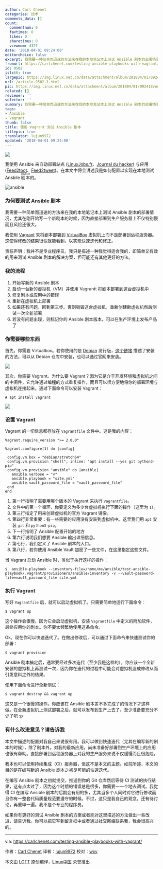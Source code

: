 ```yaml
---
author: Carl Chenet
categories: 技术
comments_data: []
count:
  commentnum: 0
  favtimes: 0
  likes: 0
  sharetimes: 0
  viewnum: 4327
date: '2018-04-01 09:24:00'
editorchoice: false
excerpt: 我需要一种简单而迅速的方法来在我的本地笔记本上测试 Ansible 剧本的部署情况，尤其在刚开始写一个新剧本的时候，因为直接部署到生产服务器上不仅特别慢而且风险还很大。
fromurl: https://carlchenet.com/testing-ansible-playbooks-with-vagrant/
id: 9502
islctt: true
largepic: https://img.linux.net.cn/data/attachment/album/201804/01/092418voo2vvvnzsns3rxp.jpg
url: /article-9502-1.html
pic: https://img.linux.net.cn/data/attachment/album/201804/01/092418voo2vvvnzsns3rxp.jpg.thumb.jpg
related: []
reviewer: ''
selector: ''
summary: 我需要一种简单而迅速的方法来在我的本地笔记本上测试 Ansible 剧本的部署情况，尤其在刚开始写一个新剧本的时候，因为直接部署到生产服务器上不仅特别慢而且风险还很大。
tags:
- Ansible
- Vagrant
thumb: false
title: 使用 Vagrant 测试 Ansible 剧本
titlepic: true
translator: lujun9972
updated: '2018-04-01 09:24:00'
---
```


![](/data/attachment/album/201804/01/092418voo2vvvnzsns3rxp.jpg)


我使用 Ansible 来自动部署站点 ([LinuxJobs.fr](https://www.linuxjobs.fr)、[Journal du hacker](https://www.journalduhacker.net)) 与应用 ([Feed2toot](https://gitlab.com/chaica/feed2toot)、[Feed2tweet](https://gitlab.com/chaica/feed2tweet))。在本文中将会讲述我是如何配置以实现在本地测试 Ansbile <ruby> 剧本 <rt>  playbook </rt></ruby>的。


![ansible](/data/attachment/album/201804/01/092426hvzfqq7om3frd3pf.png)


### 为何要测试 Ansible 剧本


我需要一种简单而迅速的方法来在我的本地笔记本上测试 Ansible 剧本的部署情况，尤其在刚开始写一个新剧本的时候，因为直接部署到生产服务器上不仅特别慢而且风险还很大。


我使用 [Vagrant](https://www.vagrantup.com/) 来将剧本部署到 [VirtualBox](https://www.virtualbox.org/) 虚拟机上而不是部署到远程服务器。这使得修改的结果很快就能看到，以实现快速迭代和修正。


责任声明：我并不是专业程序员。我只是描述一种我觉得适合我的，即简单又有效的用来测试 Ansible 剧本的解决方案，但可能还有其他更好的方法。


### 我的流程


1. 开始写新的 Ansible 剧本
2. 启动一台新的虚拟机（VM）并使用 Vagrantt 将剧本部署到这台虚拟机中
3. 修复剧本或应用中的错误
4. 重新在虚拟机上部署
5. 如果还有问题，回到第三步。否则销毁这台虚拟机，重新创建新虚拟机然后测试一次全新部署
6. 若没有问题出现，则标记你的 Ansible 剧本版本，可以在生产环境上发布产品了


### 你需要哪些东西


首先，你需要 Virtualbox。若你使用的是 [Debian](https://www.debian.org) 发行版，[这个链接](https://wiki.debian.org/VirtualBox) 描述了安装的方法，可以从 Debian 仓库中安装，也可以通过官网来安装。


[![](/data/attachment/album/201804/01/092427uk1obl1letujazex.png)](https://www.virtualbox.org/)


其次，你需要 Vagrant。为什么要 Vagrant？因为它是介于开发环境和虚拟机之间的中间件，它允许通过编程的方式重复操作，而且可以很方便地将你的部署环境与虚拟机连接起来。通过下面命令可以安装 Vagrant：



```
# apt install vagrant

```

[![](/data/attachment/album/201804/01/092427dxu0samsh3md3sho.png)](https://www.vagrantup.com/)


### 设置 Vagrant


Vagrant 的一切信息都存放在 `Vagrantfile` 文件中。这是我的内容：



```
Vagrant.require_version ">= 2.0.0"

Vagrant.configure(1) do |config|

 config.vm.box = "debian/stretch64"
 config.vm.provision "shell", inline: "apt install --yes git python3-pip"
 config.vm.provision "ansible" do |ansible|
   ansible.verbose = "v"
   ansible.playbook = "site.yml"
   ansible.vault_password_file = "vault_password_file"
 end
end

```

1. 第一行指明了需要用哪个版本的 Vagrant 来执行 `Vagrantfile`。
2. 文件中的第一个循环，你要定义为多少台虚拟机执行下面的操作（这里为 `1`）。
3. 第三行指定了用来创建虚拟机的官方 Vagrant 镜像。
4. 第四行非常重要：有一些需要的应用没有安装到虚拟机中。这里我们用 `apt` 安装 `git` 和 `python3-pip`。
5. 下一行指明了 Ansible 配置开始的地方
6. 第六行说明我们想要 Ansible 输出详细信息。
7. 第七行，我们定义了 Ansible 剧本的入口。
8. 第八行，若你使用 Ansible Vault 加密了一些文件，在这里指定这些文件。


当 Vagrant 启动 Ansible 时，类似于执行这样的操作：



```
$  ansible-playbook --inventory-file=/home/me/ansible/test-ansible-playbook/.vagrant/provisioners/ansible/inventory -v --vault-password-file=vault_password_file site.yml

```

### 执行 Vagrant


写好 `Vagrantfile` 后，就可以启动虚拟机了。只需要简单地运行下面命令：



```
$ vagrant up

```

这个操作会很慢，因为它会启动虚拟机，安装 `Vagrantfile` 中定义的附加软件，最终应用你的剧本。你不要太频繁地使用这条命令。


Ok，现在你可以快速迭代了。在做出修改后，可以通过下面命令来快速测试你的部署：



```
$ vagrant provision

```

Ansible 剧本搞定后，通常要经过多次迭代（至少我是这样的），你应该一个全新安装的虚拟机上再测试一次，因为你在迭代的过程中可能会对虚拟机造成修改从而引发意料之外的结果。


使用下面命令进行全新测试：



```
$ vagrant destroy && vagrant up

```

这又是一个很慢的操作。你应该在 Ansible 剧本差不多完成了的情况下才这样做。在全新虚拟机上测试部署之后，就可以发布到生产上去了。至少准备要充分不少了吧 :p


### 有什么改进意见？请告诉我


本文中描述的配置对我自己来说很有用。我可以做到快速迭代（尤其在编写新的剧本的时候），除了剧本外，对我的最新应用，尚未准备好部署到生产环境上的应用也很有帮助。直接部署到远程服务器上对我的生产服务来说不仅缓慢而且很危险。


我本也可以使用持续集成（CI）服务器，但这不是本文的主题。如前所述，本文的目的是在编写新的 Ansible 剧本之初尽可能的快速迭代。


在编写 Ansible 剧本之初就提交，推送到你的 Git 仓库然后等待 CI 测试的执行结果，这有点太过了，因为这个时期的错误总是很多，你需要一一个地去调试。我觉得 CI 在编写 Ansible 剧本的后期会有用的多，尤其当多个人同时对它进行修改而且你有一整套代码质量规范要遵守的时候。不过，这只是我自己的观念，还有待讨论，再重申一遍，我不是个专业的程序员。


如果你有更好的测试 Ansible 剧本的方案或者能对这里描述的方法做出一些改进，请告诉我。你可以把它写到留言框中或者通过社交网络联系我，我会很高兴的。




---


via: <https://carlchenet.com/testing-ansible-playbooks-with-vagrant/>


作者：[Carl Chenet](https://carlchenet.com) 译者：[lujun9972](https://github.com/lujun9972) 校对：[wxy](https://github.com/wxy)


本文由 [LCTT](https://github.com/LCTT/TranslateProject) 原创编译，[Linux中国](https://linux.cn/) 荣誉推出